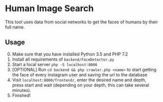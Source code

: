 # Human Image Search
This tool uses data from social networks to get the faces of humans by their full name.

## Usage
0. Make sure that you have installed Python 3.5 and PHP 7.2
1. Install all requirements of `backend/FaceDetector.py`
2. Start a local server `php -S localhost:8000`
3. [OPTIONAL] Run `cd backend && php crawler.php <name>` to start getting the face of every instagram user and saving the url to the database
4. Visit `localhost:8000/frontend/`, enter the desired name and depth, press start and wait (depending on your depth, this can take several minutes).
5. Finished!
